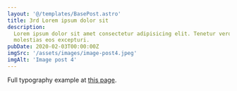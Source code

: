 ```yaml
---
layout: '@/templates/BasePost.astro'
title: 3rd Lorem ipsum dolor sit
description:
  Lorem ipsum dolor sit amet consectetur adipisicing elit. Tenetur vero esse non
  molestias eos excepturi.
pubDate: 2020-02-03T00:00:00Z
imgSrc: '/assets/images/image-post4.jpeg'
imgAlt: 'Image post 4'
---
```


Full typography example at [this page](./sixth-post).
